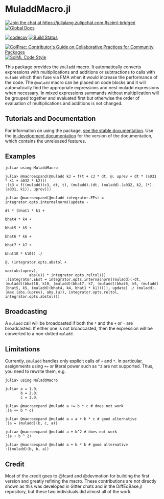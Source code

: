 # MuladdMacro.jl

[![Join the chat at https://julialang.zulipchat.com #sciml-bridged](https://img.shields.io/static/v1?label=Zulip&message=chat&color=9558b2&labelColor=389826)](https://julialang.zulipchat.com/#narrow/stream/279055-sciml-bridged)
[![Global Docs](https://img.shields.io/badge/docs-SciML-blue.svg)](https://docs.sciml.ai/MuladdMacro/stable/)

[![codecov](https://codecov.io/gh/SciML/MulAddMacro.jl/branch/master/graph/badge.svg)](https://codecov.io/gh/SciML/MulAddMacro.jl?branch=master)
[![Build Status](https://github.com/SciML/MuladdMacro.jl/actions/workflows/Tests.yml/badge.svg?branch=master)](https://github.com/SciML/MulAddMacro.jl/actions/workflows/Tests.yml?query=branch%3Amaster)

[![ColPrac: Contributor's Guide on Collaborative Practices for Community Packages](https://img.shields.io/badge/ColPrac-Contributor%27s%20Guide-blueviolet)](https://github.com/SciML/ColPrac)
[![SciML Code Style](https://img.shields.io/static/v1?label=code%20style&message=SciML&color=9558b2&labelColor=389826)](https://github.com/SciML/SciMLStyle)

This package provides the `@muladd` macro. It automatically converts expressions
with multiplications and additions or subtractions to calls with `muladd` which then fuse via
FMA when it would increase the performance of the code. The `@muladd` macro
can be placed on code blocks and it will automatically find the appropriate
expressions and nest muladd expressions when necessary. In mixed expressions summands without multiplication
will be grouped together and evaluated first but otherwise the order of evaluation of multiplications and additions is not changed.

## Tutorials and Documentation

For information on using the package,
[see the stable documentation](https://docs.sciml.ai/MuladdMacro/stable/). Use the
[in-development documentation](https://docs.sciml.ai/MuladdMacro/dev/) for the version of
the documentation, which contains the unreleased features.

## Examples

```julia-repl
julia> using MuladdMacro

julia> @macroexpand(@muladd k3 = f(t + c3 * dt, @. uprev + dt * (a031 * k1 + a032 * k2)))
:(k3 = f((muladd)(c3, dt, t), (muladd).(dt, (muladd).(a032, k2, (*).(a031, k1)), uprev)))

julia> @macroexpand(@muladd integrator.EEst = integrator.opts.internalnorm((update -
                                                                            dt * (bhat1 * k1 +
                                                                             bhat4 * k4 +
                                                                             bhat5 * k5 +
                                                                             bhat6 * k6 +
                                                                             bhat7 * k7 +
                                                                             bhat10 * k10)) ./
                                                                           @. (integrator.opts.abstol +
                                                                               max(abs(uprev),
           abs(u)) * integrator.opts.reltol)))
:(integrator.EEst = integrator.opts.internalnorm((muladd)(-dt, (muladd)(bhat10, k10, (muladd)(bhat7, k7, (muladd)(bhat6, k6, (muladd)(bhat5, k5, (muladd)(bhat4, k4, bhat1 * k1))))), update) ./ (muladd).(max.(abs.(uprev), abs.(u)), integrator.opts.reltol, integrator.opts.abstol)))
```

## Broadcasting

A `muladd` call will be broadcasted if both the `*` and the `+` or `-` are broadcasted.
If either one is not broadcasted, then the expression will be converted to a
non-dotted `muladd`.

## Limitations

Currently, `@muladd` handles only explicit calls of `+` and `*`. In particular, assignments
using `+=` or literal power such as `^2` are not supported. Thus, you need to rewrite them, e.g.

```julia-repl
julia> using MuladdMacro

julia> a = 1.0;
       b = 2.0;
       c = 3.0;

julia> @macroexpand @muladd a += b * c # does not work
:(a += b * c)

julia> @macroexpand @muladd a = a + b * c # good alternative
:(a = (muladd)(b, c, a))

julia> @macroexpand @muladd a + b^2 # does not work
:(a + b ^ 2)

julia> @macroexpand @muladd a + b * b # good alternative
:((muladd)(b, b, a))
```

## Credit

Most of the credit goes to @fcard and @devmotion for building the first version
and greatly refining the macro. These contributions are not directly shown as
this was developed in Gitter chats and in the DiffEqBase.jl repository, but
these two individuals did almost all of the work.
